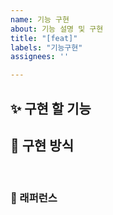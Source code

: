 ```yaml
---
name: 기능 구현
about: 기능 설명 및 구현
title: "[feat]"
labels: "기능구현"
assignees: ''

---
```


## ✨ 구현 할 기능

## 📢 구현 방식

<br>

### 📕 래퍼런스
